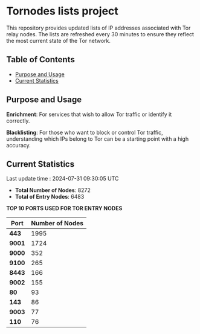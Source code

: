# Tornodes lists project

This repository provides updated lists of IP addresses associated with Tor relay nodes. The lists are refreshed every 30 minutes to ensure they reflect the most current state of the Tor network.

## Table of Contents

- [Purpose and Usage](#purpose-and-usage)
- [Current Statistics](#current-statistics)


## Purpose and Usage

**Enrichment**: For services that wish to allow Tor traffic or identify it correctly.

**Blacklisting**: For those who want to block or control Tor traffic, understanding which IPs belong to Tor can be a starting point with a high accuracy.

## Current Statistics

Last update time : 2024-07-31 09:30:05 UTC

- **Total Number of Nodes**: 8272
- **Total of Entry Nodes**: 6483

**TOP 10 PORTS USED FOR TOR ENTRY NODES**

| **Port** | **Number of Nodes** |
|------|-----------------|
| **443**   | 1995  |
| **9001**   | 1724  |
| **9000**   | 352  |
| **9100**   | 265  |
| **8443**   | 166  |
| **9002**   | 155  |
| **80**   | 93  |
| **143**   | 86  |
| **9003**   | 77  |
| **110**   | 76  |

